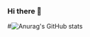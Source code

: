 ### Hi there 👋
#![Anurag's GitHub stats](https://github-readme-stats.vercel.app/api?username=KuHell&show_icons=true&theme=radical)
<!--
**KuHell/KuHell** is a ✨ _special_ ✨ repository because its `README.md` (this file) appears on your GitHub profile.

Here are some ideas to get you started:

- 🔭 I’m currently working on ...
- 🌱 I’m currently learning ...
- 👯 I’m looking to collaborate on ...
- 🤔 I’m looking for help with ...
- 💬 Ask me about ...
- 📫 How to reach me: ...
- 😄 Pronouns: ...
- ⚡ Fun fact: ...
-->
